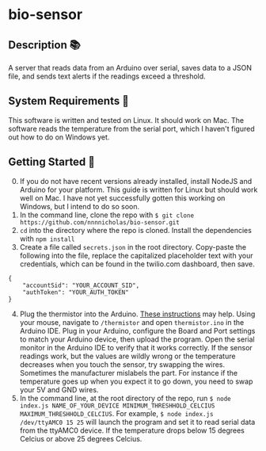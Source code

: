 # bio-sensor

## Description 📚
A server that reads data from an Arduino over serial, saves data to a JSON file, and sends text alerts if the readings exceed a threshold.

## System Requirements 💽
This software is written and tested on Linux. It should work on Mac. The software reads the temperature from the serial port, which I haven't figured out how to do on Windows yet. 

## Getting Started 🙎
0. If you do not have recent versions already installed, install NodeJS and Arduino for your platform. This guide is written for Linux but should work well on Mac. I have not yet successfully gotten this working on Windows, but I intend to do so soon.
1. In the command line, clone the repo with `$ git clone https://github.com/nnnnicholas/bio-sensor.git`
2. `cd` into the directory where the repo is cloned. Install the dependencies with `npm install`
3. Create a file called `secrets.json` in the root directory. Copy-paste the following into the file, replace the capitalized placeholder text with your credentials, which can be found in the twilio.com dashboard, then save.
````
{
    "accountSid": "YOUR_ACCOUNT_SID",
    "authToken": "YOUR_AUTH_TOKEN"
}
````
4. Plug the thermistor into the Arduino. [These instructions](https://steps2make.com/2017/10/arduino-temperature-sensor-module-ky-013/) may help. Using your mouse, navigate to `/thermistor` and open `thermistor.ino` in the Arduino IDE. Plug in your Arduino, configure the Board and Port settings to match your Arduino device, then upload the program. Open the serial monitor in the Arduino IDE to verify that it works correctly. If the sensor readings work, but the values are wildly wrong or the temperature decreases when you touch the sensor, try swapping the wires. Sometimes the manufacturer mislabels the part. For instance if the temperature goes up when you expect it to go down, you need to swap your 5V and GND wires. 
5. In the command line, at the root directory of the repo, run `$ node index.js NAME_OF_YOUR_DEVICE MINIMUM_THRESHHOLD_CELCIUS MAXIMUM_THRESHHOLD_CELCIUS`. For example, `$ node index.js /dev/ttyAMC0 15 25` will launch the program and set it to read serial data from the ttyAMC0 device. If the temperature drops below 15 degrees Celcius or above 25 degrees Celcius.